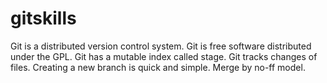 # gitskills
Git is a distributed version control system.
Git is free software distributed under the GPL.
Git has a mutable index called stage.
Git tracks changes of files.
Creating a new branch is quick and simple.
Merge by no-ff model.
